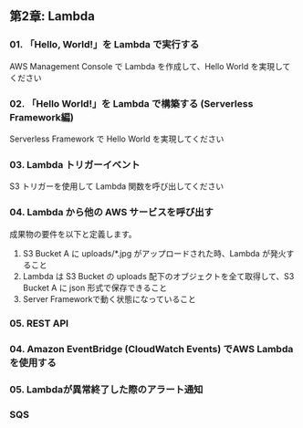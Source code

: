 ## 第2章: Lambda
### 01. 「Hello, World!」を Lambda で実行する
AWS Management Console で Lambda を作成して、Hello World を実現してください

### 02. 「Hello World!」を Lambda で構築する (Serverless Framework編)
Serverless Framework で Hello World を実現してください

### 03. Lambda トリガーイベント
S3 トリガーを使用して Lambda 関数を呼び出してください

### 04. Lambda から他の AWS サービスを呼び出す
成果物の要件を以下と定義します。
1. S3 Bucket A に uploads/*.jpg がアップロードされた時、Lambda が発火すること
2. Lambda は S3 Bucket の uploads 配下のオブジェクトを全て取得して、S3 Bucket A に json 形式で保存できること
3. Server Frameworkで動く状態になっていること

### 05. REST API
### 04. Amazon EventBridge (CloudWatch Events) でAWS Lambdaを使用する
### 05. Lambdaが異常終了した際のアラート通知
### SQS